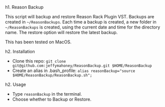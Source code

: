 h1. Reason Backup

This script will backup and restore Reason Rack Plugin VST. Backups are created in `~/ReasonBackups`. Each time a backup is created, a new folder in `~/ReasonBackups` is created, using the current date and time for the directory name. The restore option will restore the latest backup.

This has been tested on MacOS.


h2. Installation

* Clone this repo: `git clone git@github.com:jeffymahoney/ReasonBackup.git $HOME/ReasonBackup`
* Create an alias in .bash_profile: `alias reasonBackup="source $HOME/ReasonBackup/ReasonBackup.sh";`


h2. Usage

* Type `reasonBackup` in the terminal.
* Choose whether to Backup or Restore.
